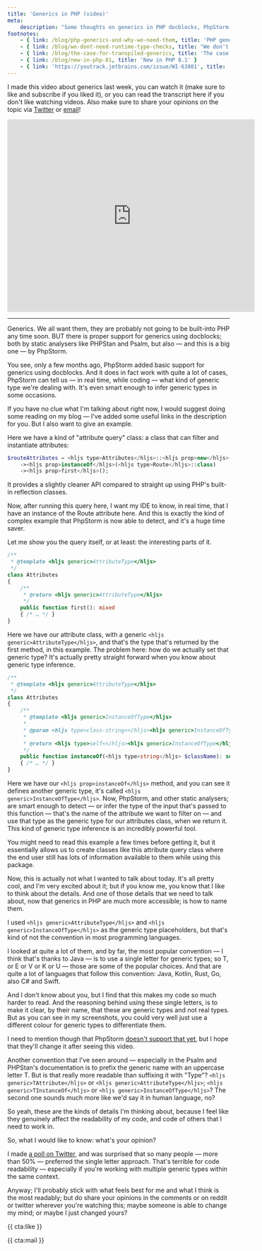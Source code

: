 ```yaml
---
title: 'Generics in PHP (video)'
meta:
    description: "Some thoughts on generics in PHP docblocks, PhpStorm's support for them, and naming conventions"
footnotes:
    - { link: /blog/php-generics-and-why-we-need-them, title: 'PHP generics and why we need them' }
    - { link: /blog/we-dont-need-runtime-type-checks, title: "We don't need runtime type checks" }
    - { link: /blog/the-case-for-transpiled-generics, title: 'The case for transpiled generics' }
    - { link: /blog/new-in-php-81, title: 'New in PHP 8.1' }
    - { link: 'https://youtrack.jetbrains.com/issue/WI-63801', title: 'The PhpStorm issue to allow dedicated generic type styling' }
---
```


I made this video about generics last week, you can watch it (make sure to like and subscribe if you liked it), or you can read the transcript here if you don't like watching videos. Also make sure to share your opinions on the topic via [Twitter](*https://twitter.com/brendt_gd) or [email](mailto:brendt@stitcher.io)!

<iframe width="560" height="435" src="https://www.youtube.com/embed/FiQdmnnIpEY" title="YouTube video player" frameborder="0" allow="accelerometer; autoplay; clipboard-write; encrypted-media; gyroscope; picture-in-picture" allowfullscreen></iframe>

---

Generics. We all want them, they are probably not going to be built-into PHP any time soon. BUT there is proper support for generics using docblocks; both by static analysers like PHPStan and Psalm, but also — and this is a big one — by PhpStorm.

You see, only a few months ago, PhpStorm added basic support for generics using docblocks.
And it does in fact work with quite a lot of cases, PhpStorm can tell us — in real time, while coding — what kind of generic type we're dealing with. It's even smart enough to infer generic types in some occasions.

If you have no clue what I'm talking about right now, I would suggest doing some reading on my blog — I've added some useful links in the description for you. But I also want to give an example.

Here we have a kind of "attribute query" class: a class that can filter and instantiate attributes:

```php
$routeAttributes = <hljs type>Attributes</hljs>::<hljs prop>new</hljs>(<hljs type>MyController</hljs>::class)
    -><hljs prop>instanceOf</hljs>(<hljs type>Route</hljs>::class)
    -><hljs prop>first</hljs>();
```

It provides a slightly cleaner API compared to straight up using PHP's built-in reflection classes.

Now, after running this query here, I want my IDE to know, in real time, that I have an instance of the Route attribute here. And this is exactly the kind of complex example that PhpStorm is now able to detect, and it's a huge time saver.

Let me show you the query itself, or at least: the interesting parts of it.

```php
/**
 * @template <hljs generic>AttributeType</hljs>
 */
class Attributes
{
    /**
     * @return <hljs generic>AttributeType</hljs>
     */
    public function first(): mixed
    { /* … */ }
}
```

Here we have our attribute class, with a generic `<hljs generic>AttributeType</hljs>`, and that's the type that's returned by the first method, in this example. The problem here: how do we actually set that generic type? It's actually pretty straight forward when you know about generic type inference.

```php
/**
 * @template <hljs generic>AttributeType</hljs>
 */
class Attributes
{
    /**
     * @template <hljs generic>InstanceOfType</hljs>
     *
     * @param <hljs type>class-string<</hljs><hljs generic>InstanceOfType</hljs><hljs type>></hljs> $className
     *
     * @return <hljs type>self<</hljs><hljs generic>InstanceOfType</hljs><hljs type>></hljs>
     */
    public function instanceOf(<hljs type>string</hljs> $className): self
    { /* … */ }
}
```

Here we have our `<hljs prop>instanceOf</hljs>` method, and you can see it defines another generic type, it's called `<hljs generic>InstanceOfType</hljs>`. Now, PhpStorm, and other static analysers; are smart enough to detect — or infer the type of the input that's passed to this function — that's the name of the attribute we want to filter on — and use that type as the generic type for our attributes class, when we return it. This kind of generic type inference is an incredibly powerful tool.

You might need to read this example a few times before getting it, but it essentially allows us to create classes like this attribute query class where the end user still has lots of information available to them while using this package.

Now, this is actually not what I wanted to talk about today. It's all pretty cool, and I'm very excited about it; but if you know me, you know that I like to think about the details. And one of those details that we need to talk about, now that generics in PHP are much more accessible; is how to name them.

I used `<hljs generic>AttributeType</hljs>` and `<hljs generic>InstanceOfType</hljs>` as the generic type placeholders, but that's kind of not the convention in most programming languages.

I looked at quite a lot of them, and by far, the most popular convention — I think that's thanks to Java — is to use a single letter for generic types; so T, or E or V or K or U — those are some of the popular choices. And that are quite a lot of languages that follow this convention: Java, Kotlin, Rust, Go, also C# and Swift.

And I don't know about you, but I find that this makes my code so much harder to read. And the reasoning behind using these single letters, is to make it clear, by their name, that these are generic types and not real types. But as you can see in my screenshots, you could very well just use a different colour for generic types to differentiate them.

I need to mention though that PhpStorm [doesn't support that yet](https://youtrack.jetbrains.com/issue/WI-63801), but I hope that they'll change it after seeing this video.

Another convention that I've seen around — especially in the Psalm and PHPStan's documentation is to prefix the generic name with an uppercase letter T. But is that really more readable than suffixing it with "Type"? `<hljs generic>TAttribute</hljs>` or `<hljs generic>AttributeType</hljs>`; `<hljs generic>TInstanceOf</hljs>` or `<hljs generic>InstanceOfType</hljs>`? The second one sounds much more like we'd say it in human language, no?

So yeah, these are the kinds of details I'm thinking about, because I feel like they genuinely affect the readability of my code, and code of others that I need to work in.

So, what I would like to know: what's your opinion?

I made [a poll on Twitter](https://twitter.com/brendt_gd/status/1455760170752036867), and was surprised that so many people — more than 50% — preferred the single letter approach. That's terrible for code readability — especially if you're working with multiple generic types within the same context.

Anyway; I'll probably stick with what feels best for me and what I think is the most readably; but do share your opinions in the comments or on reddit or twitter wherever you're watching this; maybe someone is able to change my mind; or maybe I just changed yours?

{{ cta:like }}

{{ cta:mail }}
